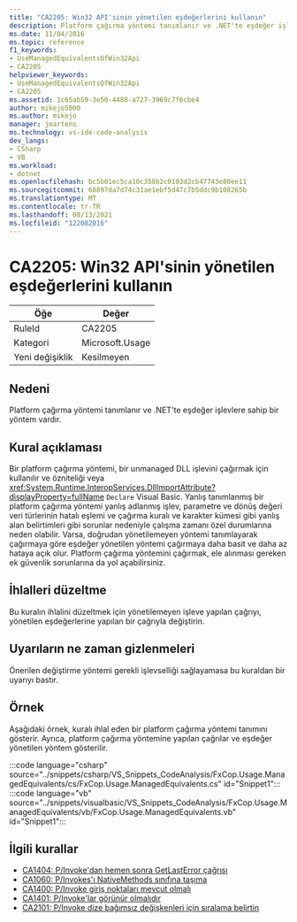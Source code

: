 ```yaml
---
title: "CA2205: Win32 API'sinin yönetilen eşdeğerlerini kullanın"
description: Platform çağırma yöntemi tanımlanır ve .NET'te eşdeğer işlevlere sahip bir yöntem vardır.
ms.date: 11/04/2016
ms.topic: reference
f1_keywords:
- UseManagedEquivalentsOfWin32Api
- CA2205
helpviewer_keywords:
- UseManagedEquivalentsOfWin32Api
- CA2205
ms.assetid: 1c65ab59-3e50-4488-a727-3969c7f6cbe4
author: mikejo5000
ms.author: mikejo
manager: jmartens
ms.technology: vs-ide-code-analysis
dev_langs:
- CSharp
- VB
ms.workload:
- dotnet
ms.openlocfilehash: bc5b01ec5ca10c358b2c0103d2cb47743e80ee11
ms.sourcegitcommit: 68897da7d74c31ae1ebf5d47c7b5ddc9b108265b
ms.translationtype: MT
ms.contentlocale: tr-TR
ms.lasthandoff: 08/13/2021
ms.locfileid: "122082016"
---
```

# <a name="ca2205-use-managed-equivalents-of-win32-api"></a>CA2205: Win32 API'sinin yönetilen eşdeğerlerini kullanın

|Öğe|Değer|
|-|-|
|RuleId|CA2205|
|Kategori|Microsoft.Usage|
|Yeni değişiklik|Kesilmeyen|

## <a name="cause"></a>Nedeni

Platform çağırma yöntemi tanımlanır ve .NET'te eşdeğer işlevlere sahip bir yöntem vardır.

## <a name="rule-description"></a>Kural açıklaması

Bir platform çağırma yöntemi, bir unmanaged DLL işlevini çağırmak için kullanılır ve özniteliği veya <xref:System.Runtime.InteropServices.DllImportAttribute?displayProperty=fullName> `Declare` Visual Basic. Yanlış tanımlanmış bir platform çağırma yöntemi yanlış adlanmış işlev, parametre ve dönüş değeri veri türlerinin hatalı eşlemi ve çağırma kuralı ve karakter kümesi gibi yanlış alan belirtimleri gibi sorunlar nedeniyle çalışma zamanı özel durumlarına neden olabilir. Varsa, doğrudan yönetilemeyen yöntemi tanımlayarak çağırmaya göre eşdeğer yönetilen yöntemi çağırmaya daha basit ve daha az hataya açık olur. Platform çağırma yöntemini çağırmak, ele alınması gereken ek güvenlik sorunlarına da yol açabilirsiniz.

## <a name="how-to-fix-violations"></a>İhlalleri düzeltme

Bu kuralın ihlalini düzeltmek için yönetilemeyen işleve yapılan çağrıyı, yönetilen eşdeğerlerine yapılan bir çağrıyla değiştirin.

## <a name="when-to-suppress-warnings"></a>Uyarıların ne zaman gizlenmeleri

Önerilen değiştirme yöntemi gerekli işlevselliği sağlayamasa bu kuraldan bir uyarıyı bastır.

## <a name="example"></a>Örnek

Aşağıdaki örnek, kuralı ihlal eden bir platform çağırma yöntemi tanımını gösterir. Ayrıca, platform çağırma yöntemine yapılan çağrılar ve eşdeğer yönetilen yöntem gösterilir.

:::code language="csharp" source="../snippets/csharp/VS_Snippets_CodeAnalysis/FxCop.Usage.ManagedEquivalents/cs/FxCop.Usage.ManagedEquivalents.cs" id="Snippet1":::
:::code language="vb" source="../snippets/visualbasic/VS_Snippets_CodeAnalysis/FxCop.Usage.ManagedEquivalents/vb/FxCop.Usage.ManagedEquivalents.vb" id="Snippet1":::

## <a name="related-rules"></a>İlgili kurallar

- [CA1404: P/Invoke'dan hemen sonra GetLastError çağrısı](../code-quality/ca1404.md)
- [CA1060: P/Invokes'ı NativeMethods sınıfına taşıma](/dotnet/fundamentals/code-analysis/quality-rules/ca1060)
- [CA1400: P/Invoke giriş noktaları mevcut olmalı](../code-quality/ca1400.md)
- [CA1401: P/Invoke'lar görünür olmalıdır](/dotnet/fundamentals/code-analysis/quality-rules/ca1401)
- [CA2101: P/Invoke dize bağımsız değişkenleri için sıralama belirtin](/dotnet/fundamentals/code-analysis/quality-rules/ca2101)
